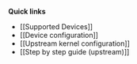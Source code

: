 **Quick links**
* [[Supported Devices]]
* [[Device configuration]]
* [[Upstream kernel configuration]]
* [[Step by step guide (upstream)]]